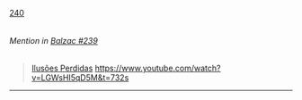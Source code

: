 [240](https://github.com/guilhermeprokisch/ideias/issues/240) 
###### 




 ######  Mention in [Balzac #239](Balzac-#239)  
 > [Ilusões Perdidas](Ilusões-Perdidas)  https://www.youtube.com/watch?v=LGWsHI5qD5M&t=732s

-------------------------------------------------------------------------------

